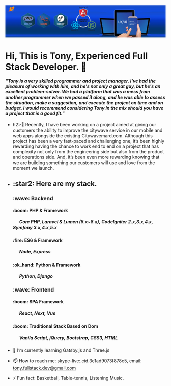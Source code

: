 <img src="./background.png">
<h1>Hi, This is Tony, Experienced Full Stack Developer. 👋</h1>
<h4><i>"Tony is a very skilled programmer and project manager. I've had the pleasure of working with him, and he's not only a great guy, but he's an excellent problem-solver. We had a platform that was a mess from another programmer when we passed it along, and he was able to assess the situation, make a suggestion, and execute the project on time and on budget. I would recommend considering Tony in the mix should you have a project that is a good fit."</h4></i>

- h2>🔭</h2> Recently, I have been working on a project aimed at giving our customers the ability to improve the citywave service in our mobile and web apps alongside the existing Citywavemard.com. Although this project has been a very fast-paced and challenging one, it’s been highly rewarding having the chance to work end to end on a project that has complexity not only from the engineering side but also from the product and operations side. And, it’s been even more rewarding knowing that we are building something our customers will use and love from the moment we launch.
- <h2>:star2: Here are my stack.</h2>
    <h3> :wave: <b>Backend</b></h3> 
    <h4> :boom: PHP & Framework </h4>
        <h5>&nbsp&nbsp&nbsp&nbsp&nbsp Core PHP, Laravel & Lumen (5.x~8.x), CodeIgniter 2.x,3.x,4.x, Symfony 3.x,4.x,5.x</h5>        
    <h4> :fire: ES6 & Framework </h4>
        <h5>&nbsp&nbsp&nbsp&nbsp&nbsp Node, Express</h5>
    <h4> :ok_hand: Python & Framework </h4>
        <h5>&nbsp&nbsp&nbsp&nbsp&nbsp Python, Django</h5>
    
    <h3> :wave: <b>Frontend</b></h3> 
    <h4> :boom: SPA Framework </h4>
        <h5>&nbsp&nbsp&nbsp&nbsp&nbsp React, Next, Vue</h5>        
    <h4> :boom: Traditional Stack Based on Dom  </h4>
        <h5>&nbsp&nbsp&nbsp&nbsp&nbsp Vanila Script, jQuery, Bootstrap, CSS3, HTML </h4>

- 🌱 I’m currently learning Gatsby.js and Three.js
- 📫 How to reach me: skype-live:.cid.3c1ad9073f878c5, email: tony.fullstack.dev@gmail.com             
- ⚡ Fun fact: Basketball, Table-tennis, Listening Music.
    


